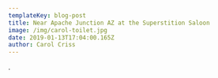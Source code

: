 ```yaml
---
templateKey: blog-post
title: Near Apache Junction AZ at the Superstition Saloon
image: /img/carol-toilet.jpg
date: 2019-01-13T17:04:00.165Z
author: Carol Criss
---
```

.
